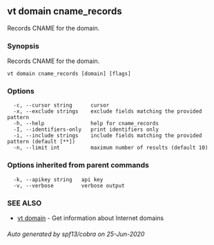 ## vt domain cname_records

Records CNAME for the domain.

### Synopsis

Records CNAME for the domain.

```
vt domain cname_records [domain] [flags]
```

### Options

```
  -c, --cursor string      cursor
  -x, --exclude strings    exclude fields matching the provided pattern
  -h, --help               help for cname_records
  -I, --identifiers-only   print identifiers only
  -i, --include strings    include fields matching the provided pattern (default [**])
  -n, --limit int          maximum number of results (default 10)
```

### Options inherited from parent commands

```
  -k, --apikey string   api key
  -v, --verbose         verbose output
```

### SEE ALSO

* [vt domain](vt_domain.md)	 - Get information about Internet domains

###### Auto generated by spf13/cobra on 25-Jun-2020
